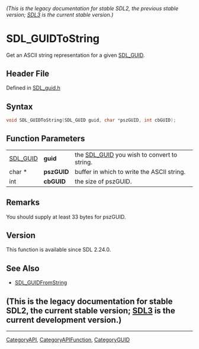 ###### (This is the legacy documentation for stable SDL2, the previous stable version; [SDL3](https://wiki.libsdl.org/SDL3/) is the current stable version.)
# SDL_GUIDToString

Get an ASCII string representation for a given [SDL_GUID](SDL_GUID).

## Header File

Defined in [SDL_guid.h](https://github.com/libsdl-org/SDL/blob/SDL2/include/SDL_guid.h)

## Syntax

```c
void SDL_GUIDToString(SDL_GUID guid, char *pszGUID, int cbGUID);
```

## Function Parameters

|                      |             |                                                         |
| -------------------- | ----------- | ------------------------------------------------------- |
| [SDL_GUID](SDL_GUID) | **guid**    | the [SDL_GUID](SDL_GUID) you wish to convert to string. |
| char *               | **pszGUID** | buffer in which to write the ASCII string.              |
| int                  | **cbGUID**  | the size of pszGUID.                                    |

## Remarks

You should supply at least 33 bytes for pszGUID.

## Version

This function is available since SDL 2.24.0.

## See Also

- [SDL_GUIDFromString](SDL_GUIDFromString)


## (This is the legacy documentation for stable SDL2, the current stable version; [SDL3](https://wiki.libsdl.org/SDL3/) is the current development version.)



----
[CategoryAPI](CategoryAPI), [CategoryAPIFunction](CategoryAPIFunction), [CategoryGUID](CategoryGUID)

